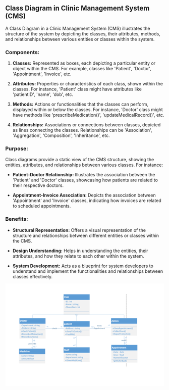 ## Class Diagram in Clinic Management System (CMS)

A Class Diagram in a Clinic Management System (CMS) illustrates the structure of the system by depicting the classes, their attributes, methods, and relationships between various entities or classes within the system.

### Components:

1. **Classes:** Represented as boxes, each depicting a particular entity or object within the CMS. For example, classes like 'Patient', 'Doctor', 'Appointment', 'Invoice', etc.

2. **Attributes:** Properties or characteristics of each class, shown within the classes. For instance, 'Patient' class might have attributes like 'patientID', 'name', 'dob', etc.

3. **Methods:** Actions or functionalities that the classes can perform, displayed within or below the classes. For instance, 'Doctor' class might have methods like 'prescribeMedication()', 'updateMedicalRecord()', etc.

4. **Relationships:** Associations or connections between classes, depicted as lines connecting the classes. Relationships can be 'Association', 'Aggregation', 'Composition', 'Inheritance', etc.

### Purpose:

Class diagrams provide a static view of the CMS structure, showing the entities, attributes, and relationships between various classes. For instance:

- **Patient-Doctor Relationship:** Illustrates the association between the 'Patient' and 'Doctor' classes, showcasing how patients are related to their respective doctors.

- **Appointment-Invoice Association:** Depicts the association between 'Appointment' and 'Invoice' classes, indicating how invoices are related to scheduled appointments.

### Benefits:

- **Structural Representation:** Offers a visual representation of the structure and relationships between different entities or classes within the CMS.

- **Design Understanding:** Helps in understanding the entities, their attributes, and how they relate to each other within the system.

- **System Development:** Acts as a blueprint for system developers to understand and implement the functionalities and relationships between classes effectively.

![Alt text](class.png "Class Diagram")
